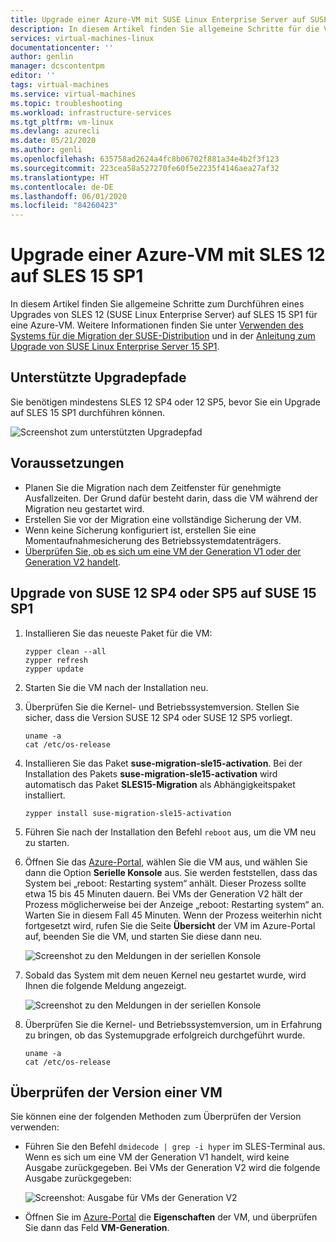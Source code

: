 ```yaml
---
title: Upgrade einer Azure-VM mit SUSE Linux Enterprise Server auf SUSE 15 SP1 | Microsoft-Dokumentation
description: In diesem Artikel finden Sie allgemeine Schritte für die Verwendung des Systems für die Migration der SUSE-Distribution zum Durchführen eines Upgrades von SUSE Linux Enterprise Server auf SUSE 15 SP1 für einen virtuellen Azure-Computer.
services: virtual-machines-linux
documentationcenter: ''
author: genlin
manager: dcscontentpm
editor: ''
tags: virtual-machines
ms.service: virtual-machines
ms.topic: troubleshooting
ms.workload: infrastructure-services
ms.tgt_pltfrm: vm-linux
ms.devlang: azurecli
ms.date: 05/21/2020
ms.author: genli
ms.openlocfilehash: 635758ad2624a4fc8b06702f881a34e4b2f3f123
ms.sourcegitcommit: 223cea58a527270fe60f5e2235f4146aea27af32
ms.translationtype: HT
ms.contentlocale: de-DE
ms.lasthandoff: 06/01/2020
ms.locfileid: "84260423"
---
```

# <a name="upgrade-azure-vm-with-sles-12-to-sles-15-sp1"></a>Upgrade einer Azure-VM mit SLES 12 auf SLES 15 SP1

In diesem Artikel finden Sie allgemeine Schritte zum Durchführen eines Upgrades von SLES 12 (SUSE Linux Enterprise Server) auf SLES 15 SP1 für eine Azure-VM. Weitere Informationen finden Sie unter [Verwenden des Systems für die Migration der SUSE-Distribution](https://documentation.suse.com/suse-distribution-migration-system/1.0/single-html/distribution-migration-system/index.html) und in der [Anleitung zum Upgrade von SUSE Linux Enterprise Server 15 SP1](https://documentation.suse.com/sles/15-SP1/single-html/SLES-upgrade/index.html#sec-update-preparation-update).

## <a name="supported-upgrade-paths"></a>Unterstützte Upgradepfade
Sie benötigen mindestens SLES 12 SP4 oder 12 SP5, bevor Sie ein Upgrade auf SLES 15 SP1 durchführen können.

![Screenshot zum unterstützten Upgradepfad](./media/linux-upgrade-suse-15sp1/upgrade-path.png)

## <a name="prerequisites"></a>Voraussetzungen

- Planen Sie die Migration nach dem Zeitfenster für genehmigte Ausfallzeiten. Der Grund dafür besteht darin, dass die VM während der Migration neu gestartet wird.
- Erstellen Sie vor der Migration eine vollständige Sicherung der VM.
- Wenn keine Sicherung konfiguriert ist, erstellen Sie eine Momentaufnahmesicherung des Betriebssystemdatenträgers.
- [Überprüfen Sie, ob es sich um eine VM der Generation V1 oder der Generation V2 handelt](#check-the-generation-version-for-a-vm).

## <a name="upgrade-from-suse-12-sp4-or-sp5-to-suse-15-sp1"></a>Upgrade von SUSE 12 SP4 oder SP5 auf SUSE 15 SP1

1. Installieren Sie das neueste Paket für die VM:

    ```
    zypper clean --all
    zypper refresh
    zypper update
    ```

2. Starten Sie die VM nach der Installation neu.

3. Überprüfen Sie die Kernel- und Betriebssystemversion. Stellen Sie sicher, dass die Version SUSE 12 SP4 oder SUSE 12 SP5 vorliegt.

    ```
    uname -a
    cat /etc/os-release
    ```

4. Installieren Sie das Paket **suse-migration-sle15-activation**. Bei der Installation des Pakets **suse-migration-sle15-activation** wird automatisch das Paket **SLES15-Migration** als Abhängigkeitspaket installiert. 

   ```
   zypper install suse-migration-sle15-activation
   ```

5. Führen Sie nach der Installation den Befehl `reboot` aus, um die VM neu zu starten.

6. Öffnen Sie das [Azure-Portal](https://portal.azure.com), wählen Sie die VM aus, und wählen Sie dann die Option **Serielle Konsole** aus. Sie werden feststellen, dass das System bei „reboot: Restarting system“ anhält. Dieser Prozess sollte etwa 15 bis 45 Minuten dauern. Bei VMs der Generation V2 hält der Prozess möglicherweise bei der Anzeige „reboot: Restarting system“ an. Warten Sie in diesem Fall 45 Minuten. Wenn der Prozess weiterhin nicht fortgesetzt wird, rufen Sie die Seite **Übersicht** der VM im Azure-Portal auf, beenden Sie die VM, und starten Sie diese dann neu.

     ![Screenshot zu den Meldungen in der seriellen Konsole](./media/linux-upgrade-suse-15sp1/reboot-message.png)

8. Sobald das System mit dem neuen Kernel neu gestartet wurde, wird Ihnen die folgende Meldung angezeigt.

     ![Screenshot zu den Meldungen in der seriellen Konsole](./media/linux-upgrade-suse-15sp1/output-message.png)
9. Überprüfen Sie die Kernel- und Betriebssystemversion, um in Erfahrung zu bringen, ob das Systemupgrade erfolgreich durchgeführt wurde.

    ```
    uname -a
    cat /etc/os-release
    ```

## <a name="check-the-generation-version-for-a-vm"></a>Überprüfen der Version einer VM

Sie können eine der folgenden Methoden zum Überprüfen der Version verwenden:

- Führen Sie den Befehl `dmidecode | grep -i hyper` im SLES-Terminal aus. Wenn es sich um eine VM der Generation V1 handelt, wird keine Ausgabe zurückgegeben. Bei VMs der Generation V2 wird die folgende Ausgabe zurückgegeben:

     ![Screenshot: Ausgabe für VMs der Generation V2](./media/linux-upgrade-suse-15sp1/output-gen2.png)
- Öffnen Sie im [Azure-Portal](https://portal.azure.com) die **Eigenschaften** der VM, und überprüfen Sie dann das Feld **VM-Generation**.
